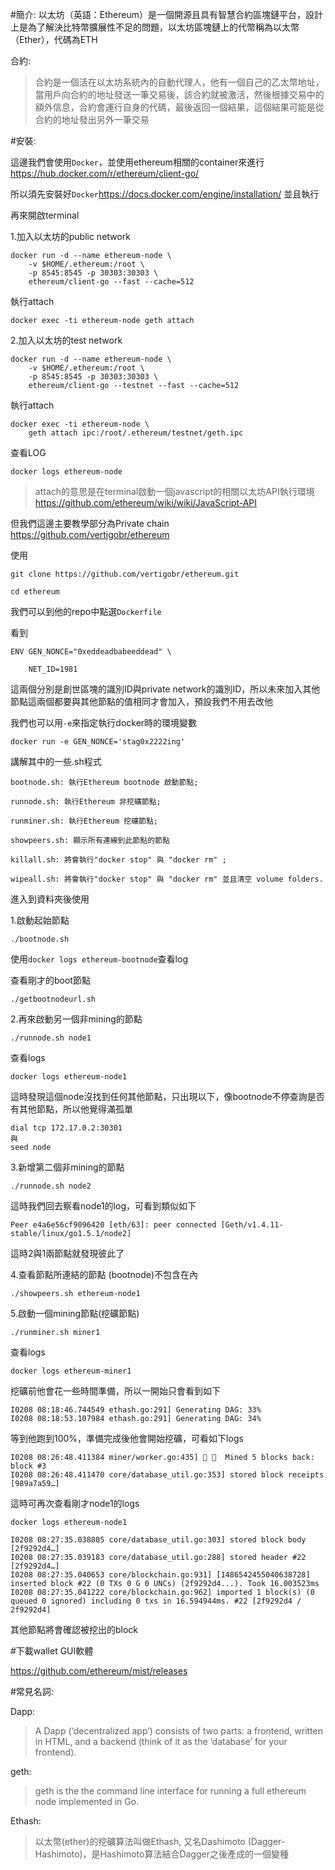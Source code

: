 #簡介:
以太坊（英語：Ethereum）是一個開源且具有智慧合約區塊鏈平台，設計上是為了解決比特幣擴展性不足的問題，以太坊區塊鏈上的代幣稱為以太幣（Ether），代碼為ETH

合約:

>合約是一個活在以太坊系統內的自動代理人，他有一個自己的乙太幣地址，當用戶向合約的地址發送一筆交易後，該合約就被激活，然後根據交易中的額外信息，合約會運行自身的代碼，最後返回一個結果，這個結果可能是從合約的地址發出另外一筆交易


#安裝:

這邊我們會使用`Docker`，並使用ethereum相關的container來進行
https://hub.docker.com/r/ethereum/client-go/

所以須先安裝好`Docker`https://docs.docker.com/engine/installation/
並且執行

再來開啟terminal

1.加入以太坊的public network
```
docker run -d --name ethereum-node \
    -v $HOME/.ethereum:/root \
    -p 8545:8545 -p 30303:30303 \
    ethereum/client-go --fast --cache=512
```
執行attach
```
docker exec -ti ethereum-node geth attach
```
2.加入以太坊的test network
```
docker run -d --name ethereum-node \
    -v $HOME/.ethereum:/root \
    -p 8545:8545 -p 30303:30303 \
    ethereum/client-go --testnet --fast --cache=512
```
執行attach

```
docker exec -ti ethereum-node \
    geth attach ipc:/root/.ethereum/testnet/geth.ipc
```

查看LOG
```
docker logs ethereum-node
```


>attach的意思是在terminal啟動一個javascript的相關以太坊API執行環境
https://github.com/ethereum/wiki/wiki/JavaScript-API


但我們這邊主要教學部分為Private chain
https://github.com/vertigobr/ethereum

使用
```
git clone https://github.com/vertigobr/ethereum.git

cd ethereum
```


我們可以到他的repo中點選`Dockerfile`

看到

```
ENV GEN_NONCE="0xeddeadbabeeddead" \

    NET_ID=1981
```


這兩個分別是創世區塊的識別ID與private network的識別ID，所以未來加入其他節點這兩個都要與其他節點的值相同才會加入，預設我們不用去改他


我們也可以用`-e`來指定執行docker時的環境變數
```
docker run -e GEN_NONCE='stag0x2222ing' 
```

講解其中的一些.sh程式
```
bootnode.sh: 執行Ethereum bootnode 啟動節點;

runnode.sh: 執行Ethereum 非挖礦節點;

runminer.sh: 執行Ethereum 挖礦節點;

showpeers.sh: 顯示所有連線到此節點的節點

killall.sh: 將會執行"docker stop" 與 "docker rm" ;

wipeall.sh: 將會執行"docker stop" 與 "docker rm" 並且清空 volume folders.
```

進入到資料夾後使用

1.啟動起始節點
```
./bootnode.sh
```
使用`docker logs ethereum-bootnode`查看log

查看剛才的boot節點
```
./getbootnodeurl.sh
```

2.再來啟動另一個非mining的節點

```
./runnode.sh node1
```
查看logs
```
docker logs ethereum-node1
```
這時發現這個node沒找到任何其他節點，只出現以下，像bootnode不停查詢是否有其他節點，所以他覺得滿孤單
```
dial tcp 172.17.0.2:30301
與
seed node
```

3.新增第二個非mining的節點

```
./runnode.sh node2
```

這時我們回去察看node1的log，可看到類似如下
```
Peer e4a6e56cf9096420 [eth/63]: peer connected [Geth/v1.4.11-stable/linux/go1.5.1/node2]
```
這時2與1兩節點就發現彼此了

4.查看節點所連結的節點
(bootnode)不包含在內
```
./showpeers.sh ethereum-node1
```

5.啟動一個mining節點(挖礦節點)

```
./runminer.sh miner1
```

查看logs

```
docker logs ethereum-miner1
```

挖礦前他會花一些時間準備，所以一開始只會看到如下

```
I0208 08:18:46.744549 ethash.go:291] Generating DAG: 33%
I0208 08:18:53.107984 ethash.go:291] Generating DAG: 34%
```

等到他跑到100%，準備完成後他會開始挖礦，可看如下logs

```
I0208 08:26:48.411384 miner/worker.go:435] 🔨 🔗  Mined 5 blocks back: block #3
I0208 08:26:48.411470 core/database_util.go:353] stored block receipts [989a7a59…]

```
這時可再次查看剛才node1的logs

`docker logs ethereum-node1`
```
I0208 08:27:35.038805 core/database_util.go:303] stored block body [2f9292d4…]
I0208 08:27:35.039183 core/database_util.go:288] stored header #22 [2f9292d4…]
I0208 08:27:35.040653 core/blockchain.go:931] [1486542455040638728] inserted block #22 (0 TXs 0 G 0 UNCs) (2f9292d4...). Took 16.003523ms
I0208 08:27:35.041222 core/blockchain.go:962] imported 1 block(s) (0 queued 0 ignored) including 0 txs in 16.594944ms. #22 [2f9292d4 / 2f9292d4]
```
其他節點將會確認被挖出的block


#下載wallet GUI軟體

https://github.com/ethereum/mist/releases


#常見名詞:

Dapp:
>A Dapp (‘decentralized app’) consists of two parts: a frontend, written in HTML, and a backend (think of it as the ‘database’ for your frontend).

geth:

>geth is the the command line interface for running a full ethereum node implemented in Go. 

Ethash:

>以太幣(ether)的挖礦算法叫做Ethash, 又名Dashimoto (Dagger-Hashimoto)，是Hashimoto算法結合Dagger之後產成的一個變種